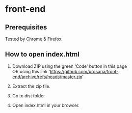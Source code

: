 # front-end

## Prerequisites 
Tested by Chrome & Firefox.


## How to open index.html
1. Download ZIP using the green 'Code' button in this page  <br />
   OR using this link 'https://github.com/urosaria/front-end/archive/refs/heads/master.zip'

2. Extract the zip file.

3. Go to dist folder

4. Open index.html in your browser.

